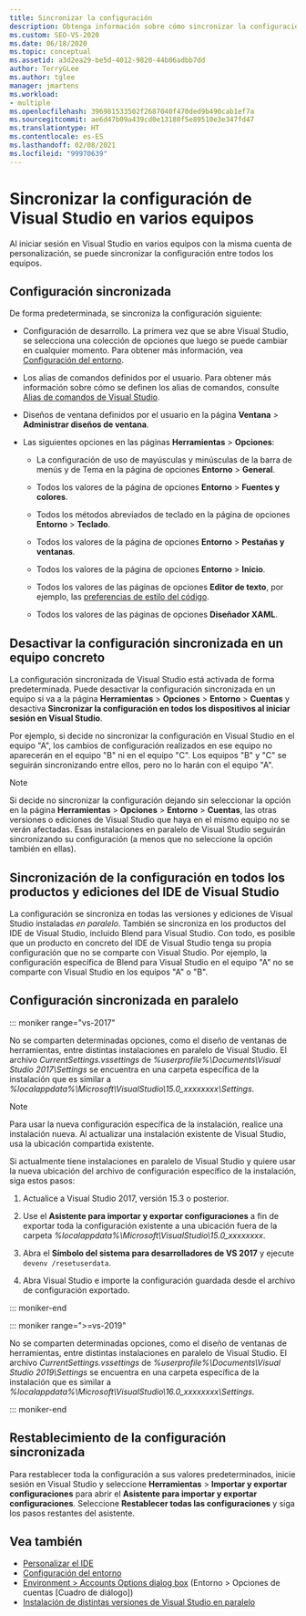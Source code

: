 ```yaml
---
title: Sincronizar la configuración
description: Obtenga información sobre cómo sincronizar la configuración de Visual Studio en varios equipos mediante el inicio de sesión en la misma cuenta de personalización.
ms.custom: SEO-VS-2020
ms.date: 06/18/2020
ms.topic: conceptual
ms.assetid: a3d2ea29-be5d-4012-9820-44b06adbb7dd
author: TerryGLee
ms.author: tglee
manager: jmartens
ms.workload:
- multiple
ms.openlocfilehash: 396981533502f2687040f470ded9b490cab1ef7a
ms.sourcegitcommit: ae6d47b09a439cd0e13180f5e89510e3e347fd47
ms.translationtype: HT
ms.contentlocale: es-ES
ms.lasthandoff: 02/08/2021
ms.locfileid: "99970639"
---
```

# <a name="synchronize-visual-studio-settings-across-multiple-computers"></a>Sincronizar la configuración de Visual Studio en varios equipos

Al iniciar sesión en Visual Studio en varios equipos con la misma cuenta de personalización, se puede sincronizar la configuración entre todos los equipos.

## <a name="synchronized-settings"></a>Configuración sincronizada

De forma predeterminada, se sincroniza la configuración siguiente:

- Configuración de desarrollo. La primera vez que se abre Visual Studio, se selecciona una colección de opciones que luego se puede cambiar en cualquier momento. Para obtener más información, vea [Configuración del entorno](../ide/environment-settings.md).

- Los alias de comandos definidos por el usuario. Para obtener más información sobre cómo se definen los alias de comandos, consulte [Alias de comandos de Visual Studio](../ide/reference/visual-studio-command-aliases.md).

- Diseños de ventana definidos por el usuario en la página **Ventana** > **Administrar diseños de ventana**.

- Las siguientes opciones en las páginas **Herramientas** > **Opciones**:

  - La configuración de uso de mayúsculas y minúsculas de la barra de menús y de Tema en la página de opciones **Entorno** > **General**.

  - Todos los valores de la página de opciones **Entorno** > **Fuentes y colores**.

  - Todos los métodos abreviados de teclado en la página de opciones **Entorno** > **Teclado**.

  - Todos los valores de la página de opciones **Entorno** > **Pestañas y ventanas**.

  - Todos los valores de la página de opciones **Entorno** > **Inicio**.

  - Todos los valores de las páginas de opciones **Editor de texto**, por ejemplo, las [preferencias de estilo del código](code-styles-and-code-cleanup.md).

  - Todos los valores de las páginas de opciones **Diseñador XAML**.

## <a name="turn-off-synchronized-settings-on-a-particular-computer"></a>Desactivar la configuración sincronizada en un equipo concreto

La configuración sincronizada de Visual Studio está activada de forma predeterminada. Puede desactivar la configuración sincronizada en un equipo si va a la página **Herramientas** > **Opciones** > **Entorno** > **Cuentas** y desactiva **Sincronizar la configuración en todos los dispositivos al iniciar sesión en Visual Studio**.

Por ejemplo, si decide no sincronizar la configuración en Visual Studio en el equipo "A", los cambios de configuración realizados en ese equipo no aparecerán en el equipo "B" ni en el equipo "C". Los equipos "B" y "C" se seguirán sincronizando entre ellos, pero no lo harán con el equipo "A".

> [!NOTE]
> Si decide no sincronizar la configuración dejando sin seleccionar la opción en la página **Herramientas** > **Opciones** > **Entorno** > **Cuentas**, las otras versiones o ediciones de Visual Studio que haya en el mismo equipo no se verán afectadas. Esas instalaciones en paralelo de Visual Studio seguirán sincronizando su configuración (a menos que no seleccione la opción también en ellas).

## <a name="synchronize-settings-across-visual-studio-ide-products-and-editions"></a>Sincronización de la configuración en todos los productos y ediciones del IDE de Visual Studio

La configuración se sincroniza en todas las versiones y ediciones de Visual Studio instaladas *en paralelo*. También se sincroniza en los productos del IDE de Visual Studio, incluido Blend para Visual Studio. Con todo, es posible que un producto en concreto del IDE de Visual Studio tenga su propia configuración que no se comparte con Visual Studio. Por ejemplo, la configuración específica de Blend para Visual Studio en el equipo "A" no se comparte con Visual Studio en los equipos "A" o "B".

## <a name="side-by-side-synchronized-settings"></a>Configuración sincronizada en paralelo

::: moniker range="vs-2017"

No se comparten determinadas opciones, como el diseño de ventanas de herramientas, entre distintas instalaciones en paralelo de Visual Studio. El archivo *CurrentSettings.vssettings* de *%userprofile%\Documents\Visual Studio 2017\Settings* se encuentra en una carpeta específica de la instalación que es similar a *%localappdata%\Microsoft\VisualStudio\15.0_xxxxxxxx\Settings*.

> [!NOTE]
> Para usar la nueva configuración específica de la instalación, realice una instalación nueva. Al actualizar una instalación existente de Visual Studio, usa la ubicación compartida existente.

Si actualmente tiene instalaciones en paralelo de Visual Studio y quiere usar la nueva ubicación del archivo de configuración específico de la instalación, siga estos pasos:

1. Actualice a Visual Studio 2017, versión 15.3 o posterior.

2. Use el **Asistente para importar y exportar configuraciones** a fin de exportar toda la configuración existente a una ubicación fuera de la carpeta *%localappdata%\Microsoft\VisualStudio\15.0_xxxxxxxx*.

3. Abra el **Símbolo del sistema para desarrolladores de VS 2017** y ejecute `devenv /resetuserdata`.

1. Abra Visual Studio e importe la configuración guardada desde el archivo de configuración exportado.

::: moniker-end

::: moniker range=">=vs-2019"

No se comparten determinadas opciones, como el diseño de ventanas de herramientas, entre distintas instalaciones en paralelo de Visual Studio. El archivo *CurrentSettings.vssettings* de *%userprofile%\Documents\Visual Studio 2019\Settings* se encuentra en una carpeta específica de la instalación que es similar a *%localappdata%\Microsoft\VisualStudio\16.0_xxxxxxxx\Settings*.

::: moniker-end

## <a name="reset-synchronized-settings"></a>Restablecimiento de la configuración sincronizada

Para restablecer toda la configuración a sus valores predeterminados, inicie sesión en Visual Studio y seleccione **Herramientas** > **Importar y exportar configuraciones** para abrir el **Asistente para importar y exportar configuraciones**. Seleccione **Restablecer todas las configuraciones** y siga los pasos restantes del asistente.

## <a name="see-also"></a>Vea también

- [Personalizar el IDE](../ide/personalizing-the-visual-studio-ide.md)
- [Configuración del entorno](../ide/environment-settings.md)
- [Environment > Accounts Options dialog box](reference/accounts-environment-options-dialog-box.md) (Entorno > Opciones de cuentas [Cuadro de diálogo])
- [Instalación de distintas versiones de Visual Studio en paralelo](../install/install-visual-studio-versions-side-by-side.md)
